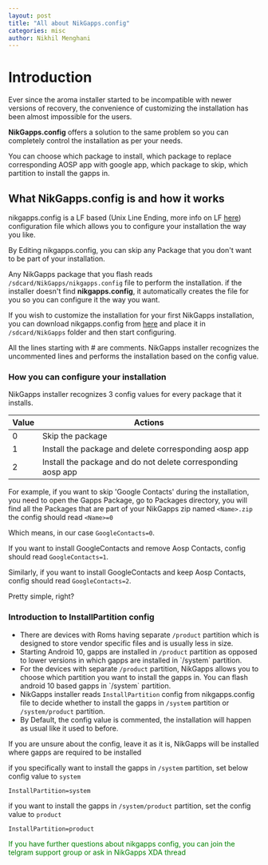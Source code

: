 ```yaml
---
layout: post
title: "All about NikGapps.config"
categories: misc
author: Nikhil Menghani
---
```


# Introduction

Ever since the aroma installer started to be incompatible with newer versions of recovery, the convenience of customizing the installation has been almost impossible for the users.

**NikGapps.config** offers a solution to the same problem so you can completely control the installation as per your needs.

You can choose which package to install, which package to replace corresponding AOSP app with google app, which package to skip, which partition to install the gapps in.

## What NikGapps.config is and how it works

nikgapps.config is a LF based (Unix Line Ending, more info on LF <a target="_blank" href="https://notepadunix2dos.info/">here</a>) configuration file which allows you to configure your installation the way you like.

By Editing nikgapps.config, you can skip any Package that you don't want to be part of your installation.

Any NikGapps package that you flash reads `/sdcard/NikGapps/nikgapps.config` file to perform the installation. if the installer doesn't find **nikgapps.config**, it automatically creates the file for you so you can configure it the way you want.

If you wish to customize the installation for your first NikGapps installation, you can download nikgapps.config from <a target="_blank" href="https://sourceforge.net/projects/nikgapps/files/Releases/Config/nikgapps-config">here</a> and place it in `/sdcard/NikGapps` folder and then start configuring.

All the lines starting with # are comments. NikGapps installer recognizes the uncommented lines and performs the installation based on the config value.

### How you can configure your installation

NikGapps installer recognizes 3 config values for every package that it installs.

<table class="ui striped fixed small unstackable table">
  <thead>
    <tr>
      <th  class="six wide center aligned">Value</th>
      <th  class="ten wide">Actions</th>
    </tr>
  </thead>
  <tbody>
    <tr>
      <td class="center aligned">0</td>
      <td>Skip the package</td>
    </tr>
    <tr>
      <td class="center aligned">1</td>
      <td>Install the package and delete corresponding aosp app</td>
    </tr>
    <tr>
      <td class="center aligned">2</td>
      <td>Install the package and do not delete corresponding aosp app</td>
    </tr>
  </tbody>
</table>

For example, if you want to skip 'Google Contacts' during the installation, you need to open the Gapps Package, go to Packages directory, you will find all the Packages that are part of your NikGapps zip named `<Name>.zip` the config should read `<Name>=0`

Which means, in our case `GoogleContacts=0`.

If you want to install GoogleContacts and remove Aosp Contacts, config should read `GoogleContacts=1`.

Similarly, if you want to install GoogleContacts and keep Aosp Contacts, config should read `GoogleContacts=2`.

Pretty simple, right?

### Introduction to InstallPartition config

<ul class="divider">
  <li>There are devices with Roms having separate <code>/product</code> partition which is designed to store vendor specific files and is usually less in size.</li>

  <li>Starting Android 10, gapps are installed in <code>/product</code> partition as opposed to lower versions in which gapps are installed in `/system` partition.</li>

  <li>For the devices with separate <code>/product</code> partition, NikGapps allows you to choose which partition you want to install the gapps in. You can flash android 10 based gapps in `/system` partition.</li>

  <li>NikGapps installer reads <code>InstallPartition</code> config from nikgapps.config file to decide whether to install the gapps in <code>/system</code> partition or <code>/system/product</code> partition.</li>

  <li>By Default, the config value is commented, the installation will happen as usual like it used to before.</li>
</ul>

<p class="ui negative message">If you are unsure about the config, leave it as it is, NikGapps will be installed where gapps are required to be installed</p>

if you specifically want to install the gapps in `/system` partition, set below config value to `system`

`InstallPartition=system`

if you want to install the gapps in `/system/product` partition, set the config value to `product`

`InstallPartition=product`

<p class="ui positive message" style="color:green;">If you have further questions about nikgapps config, you can join the telgram support group or ask in NikGapps XDA thread</p>
